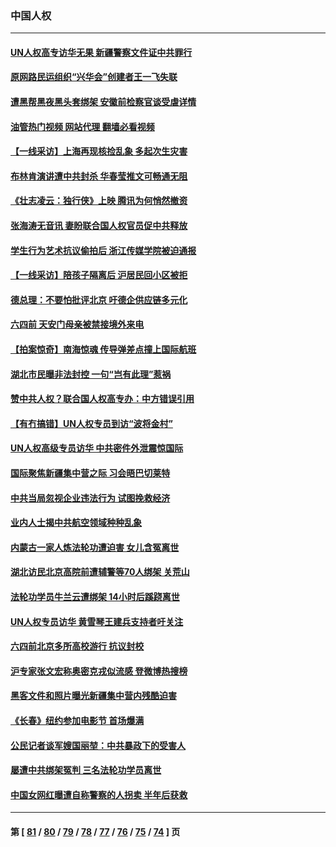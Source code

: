 ### 中国人权
---
#### [UN人权高专访华无果 新疆警察文件证中共罪行](../../pages/ncid278/n13748112.md?05300445) 
#### [原网路民运组织“兴华会”创建者王一飞失联](../../pages/ncid278/n13747904.md?05300445) 
#### [遭黑帮黑夜黑头套绑架 安徽前检察官谈受虐详情](../../pages/ncid278/n13747659.md?05300445) 
#### [油管热门视频 网站代理 翻墙必看视频](http://209.222.30.114:81/youtube.html?05300445)
#### [【一线采访】上海再现核捡乱象 多起次生灾害](../../pages/ncid278/n13747317.md?05300445) 
#### [布林肯演讲遭中共封杀 华春莹推文可畅通无阻](../../pages/ncid278/n13747499.md?05300445) 
#### [《壮志凌云：独行侠》上映 腾讯为何悄然撤资](../../pages/ncid278/n13747452.md?05300445) 
#### [张海涛无音讯 妻盼联合国人权官员促中共释放](../../pages/ncid278/n13747402.md?05300445) 
#### [学生行为艺术抗议偷拍后 浙江传媒学院被迫通报](../../pages/ncid278/n13747378.md?05300445) 
#### [【一线采访】陪孩子隔离后 沪居民回小区被拒](../../pages/ncid278/n13747354.md?05300445) 
#### [德总理：不要怕批评北京 吁德企供应链多元化](../../pages/ncid278/n13747222.md?05300445) 
#### [六四前 天安门母亲被禁接境外来电](../../pages/ncid278/n13747151.md?05300445) 
#### [【拍案惊奇】南海惊魂 传导弹差点撞上国际航班](../../pages/ncid278/n13746784.md?05300445) 
#### [湖北市民曝非法封控 一句“岂有此理”惹祸](../../pages/ncid278/n13746925.md?05300445) 
#### [赞中共人权？联合国人权高专办：中方错误引用](../../pages/ncid278/n13745933.md?05300445) 
#### [【有冇搞错】UN人权专员到访“波将金村”](../../pages/ncid278/n13745359.md?05300445) 
#### [UN人权高级专员访华 中共密件外泄震惊国际](../../pages/ncid278/n13745817.md?05300445) 
#### [国际聚焦新疆集中营之际 习会晤巴切莱特](../../pages/ncid278/n13745118.md?05300445) 
#### [中共当局忽视企业违法行为 试图挽救经济](../../pages/ncid278/n13745568.md?05300445) 
#### [业内人士揭中共航空领域种种乱象](../../pages/ncid278/n13745602.md?05300445) 
#### [内蒙古一家人炼法轮功遭迫害 女儿含冤离世](../../pages/ncid278/n13744475.md?05300445) 
#### [湖北访民北京高院前遭辅警等70人绑架 关荒山](../../pages/ncid278/n13745002.md?05300445) 
#### [法轮功学员牛兰云遭绑架 14小时后蹊跷离世](../../pages/ncid278/n13744926.md?05300445) 
#### [UN人权专员访华 黄雪琴王建兵支持者吁关注](../../pages/ncid278/n13744651.md?05300445) 
#### [六四前北京多所高校游行 抗议封校](../../pages/ncid278/n13744574.md?05300445) 
#### [沪专家张文宏称奥密克戎似流感 登微博热搜榜](../../pages/ncid278/n13744510.md?05300445) 
#### [黑客文件和照片曝光新疆集中营内残酷迫害](../../pages/ncid278/n13743846.md?05300445) 
#### [《长春》纽约参加电影节  首场爆满](../../pages/ncid278/n13744183.md?05300445) 
#### [公民记者谈军嫂国丽堃：中共暴政下的受害人](../../pages/ncid278/n13744068.md?05300445) 
#### [屡遭中共绑架冤判 三名法轮功学员离世](../../pages/ncid278/n13743718.md?05300445) 
#### [中国女网红曝遭自称警察的人拐卖 半年后获救](../../pages/ncid278/n13743517.md?05300445) 

---
#### 第 [ [81](./81.md?05300445) / [80](./80.md?05300445) / [79](./79.md?05300445) / [78](./78.md?05300445) / [77](./77.md?05300445) / [76](./76.md?05300445) / [75](./75.md?05300445) / [74](./74.md?05300445) ] 页

